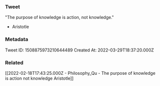 ### Tweet
"The purpose of knowledge is action, not knowledge." 

- Aristotle

### Metadata
Tweet ID: 1508875973210644489
Created At: 2022-03-29T18:37:20.000Z

### Related
[[2022-02-18T17:43:25.000Z - Philosophy_Qu - The purpose of knowledge is action not knowledge Aristotle]]


